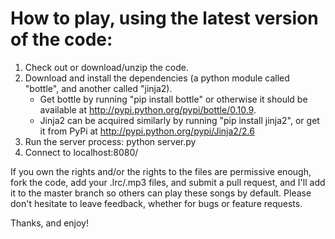 How to play, using the latest version of the code:
==================================================
1. Check out or download/unzip the code.
2. Download and install the dependencies (a python module called "bottle", and another called "jinja2).  
    - Get bottle by running "pip install bottle" or otherwise it should be available at http://pypi.python.org/pypi/bottle/0.10.9.
    - Jinja2 can be acquired similarly by running "pip install jinja2", or get it from PyPi at http://pypi.python.org/pypi/Jinja2/2.6
3. Run the server process: python server.py
4. Connect to localhost:8080/

If you own the rights and/or the rights to the files are permissive enough, fork the code, add your .lrc/.mp3 files, and submit a pull request, and I'll add it to the master branch so others can play these songs by default.
Please don't hesitate to leave feedback, whether for bugs or feature requests.

Thanks, and enjoy!
